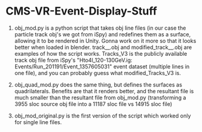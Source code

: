 # CMS-VR-Event-Display-Stuff
1) obj_mod.py is a python script that takes obj line files (in our case the particle track obj's we got from iSpy) and redefines them as a surface, allowing it to be rendered in Unity. Gonna work on it more so that it looks better when loaded in blender.
    track__.obj and modified_track__.obj are examples of how the script works. Tracks_V3 is the publicly available track obj file from iSpy's "Hto4l_120-130GeV.ig:     Events/Run_201191/Event_1357605031" event dataset (multiple lines in one file), and you can probably guess what modified_Tracks_V3 is.

2) obj_quad_mod.py does the same thing, but defines the surfaces as quadrilaterals. Benefits are that it renders better, and the resultant file is much smaller than the resultant file from obj_mod.py (transforming a 3955 sloc source obj file into a 11187 sloc file vs 14915 sloc file)

3) obj_mod_original.py is the first version of the script which worked only for single line files.
